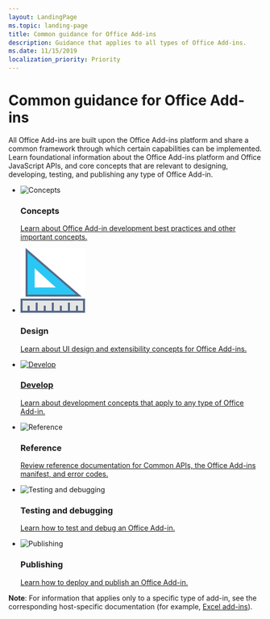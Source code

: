 ```yaml
---
layout: LandingPage
ms.topic: landing-page
title: Common guidance for Office Add-ins
description: Guidance that applies to all types of Office Add-ins.
ms.date: 11/15/2019
localization_priority: Priority
---
```


# Common guidance for Office Add-ins

All Office Add-ins are built upon the Office Add-ins platform and share a common framework through which certain capabilities can be implemented. Learn foundational information about the Office Add-ins platform and Office JavaScript APIs, and core concepts that are relevant to designing, developing, testing, and publishing any type of Office Add-in.

<ul class="panelContent cardsF cols cols3">
    <li>
        <div class="cardSize">
            <div class="cardPadding">
                <div class="card">
                    <div class="cardImageOuter">
                        <div class="cardImage">
                            <img src="../images/index-landing-page/i_article.svg" alt="Concepts" />
                        </div>
                    </div>
                    <div class="cardText">
                        <h3>Concepts</h3>
                        <p><a href="../concepts/add-in-development-best-practices.md">Learn about Office Add-in development best practices and other important concepts.</a></p>
                    </div>
                </div>
            </div>
        </div>
    </li>
    <li>
        <div class="cardSize">
            <div class="cardPadding">
                <div class="card">
                    <div class="cardImageOuter">
                        <div class="cardImage">
                            <img src="../images/index-landing-page/i_design.svg" alt="Design" />
                        </div>
                    </div>
                    <div class="cardText">
                        <h3>Design</h3>
                        <p><a href="../design/add-in-design.md">Learn about UI design and extensibility concepts for Office Add-ins.</p>
                    </div>
                </div>
            </div>
        </div>
    </li>
    <li>
        <div class="cardSize">
            <div class="cardPadding">
                <div class="card">
                    <div class="cardImageOuter">
                        <div class="cardImage">
                            <img src="../images/index-landing-page/i_code-blocks.svg" alt="Develop" />
                        </div>
                    </div>
                    <div class="cardText">
                        <h3>Develop</h3>
                        <p><a href="../develop/develop-overview.md">Learn about development concepts that apply to any type of Office Add-in.</a></p>
                    </div>
                </div>
            </div>
        </div>
    </li>
    <li>
        <div class="cardSize">
            <div class="cardPadding">
                <div class="card">
                    <div class="cardImageOuter">
                        <div class="cardImage">
                            <img src="../images/index-landing-page/i_reference.svg" alt="Reference" />
                        </div>
                    </div>
                    <div class="cardText">
                        <h3>Reference</h3>
                        <p><a href="../reference/javascript-api-for-office.md">Review reference documentation for Common APIs, the Office Add-ins manifest, and error codes.</a></p>
                    </div>
                </div>
            </div>
        </div>
    </li>
    <li>
        <div class="cardSize">
            <div class="cardPadding">
                <div class="card">
                    <div class="cardImageOuter">
                        <div class="cardImage">
                            <img src="../images/index-landing-page/i_recommended-testing.svg" alt="Testing and debugging" />
                        </div>
                    </div>
                    <div class="cardText">
                        <h3>Testing and debugging</h3>
                        <p><a href="../testing/test-debug-office-add-ins.md">Learn how to test and debug an Office Add-in.</a></p>
                    </div>
                </div>
            </div>
        </div>
    </li>
    <li>
        <div class="cardSize">
            <div class="cardPadding">
                <div class="card">
                    <div class="cardImageOuter">
                        <div class="cardImage">
                            <img src="../images/index-landing-page/i_deploy.svg" alt="Publishing" />
                        </div>
                    </div>
                    <div class="cardText">
                        <h3>Publishing</h3>
                        <p><a href="../publish/publish.md">Learn how to deploy and publish an Office Add-in.</a></p>
                    </div>
                </div>
            </div>
        </div>
    </li>
</ul>

<b>Note</b>: For information that applies only to a specific type of add-in, see the corresponding host-specific documentation (for example, <a href="../excel/index.md">Excel add-ins</a>).